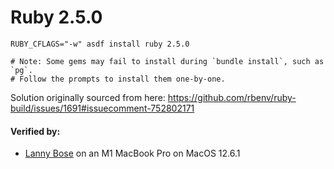 # Ruby 2.5.0

```
RUBY_CFLAGS="-w" asdf install ruby 2.5.0

# Note: Some gems may fail to install during `bundle install`, such as `pg`.
# Follow the prompts to install them one-by-one.
```

Solution originally sourced from here: https://github.com/rbenv/ruby-build/issues/1691#issuecomment-752802171

#### Verified by:
- [Lanny Bose](https://github.com/LannyBose) on an M1 MacBook Pro on MacOS 12.6.1
